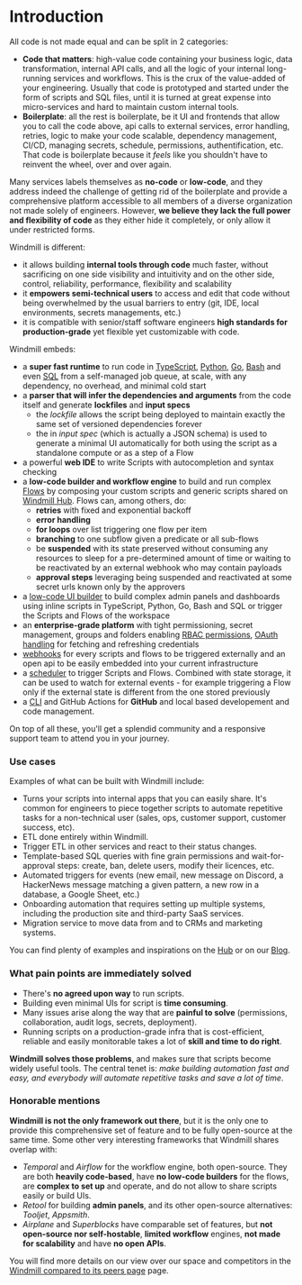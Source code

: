 # Introduction

All code is not made equal and can be split in 2 categories:

- **Code that matters**: high-value code containing your business logic, data
  transformation, internal API calls, and all the logic of your internal
  long-running services and workflows. This is the crux of the value-added of
  your engineering. Usually that code is prototyped and started under the form
  of scripts and SQL files, until it is turned at great expense into
  micro-services and hard to maintain custom internal tools.
- **Boilerplate**: all the rest is boilerplate, be it UI and frontends that
  allow you to call the code above, api calls to external services, error
  handling, retries, logic to make your code scalable, dependency management,
  CI/CD, managing secrets, schedule, permissions, authentification, etc.
  That code is boilerplate because it _feels_ like you shouldn't have to
  reinvent the wheel, over and over again.

Many services labels themselves as **no-code** or **low-code**, and they address
indeed the challenge of getting rid of the boilerplate and provide a
comprehensive platform accessible to all members of a diverse organization not
made solely of engineers. However, **we believe they lack the full power and
flexibility of code** as they either hide it completely, or only allow it under
restricted forms.

Windmill is different:
- it allows building **internal tools through code** much faster, without sacrificing on one side
visibility and intuitivity and on the other side, control, reliability, performance, flexibility and scalability
- it **empowers semi-technical users** to access and edit that code without being overwhelmed
by the usual barriers to entry (git, IDE, local environments, secrets managements, etc.)
- it is compatible with senior/staff software engineers **high standards for production-grade** yet flexible
yet customizable with code.

Windmill embeds:

- a **super fast runtime** to run code in
  [TypeScript](./getting_started/0_scripts_quickstart/1_typescript_quickstart/index.md),
  [Python](./getting_started/0_scripts_quickstart/2_python_quickstart/index.md),
  [Go](./getting_started/0_scripts_quickstart/3_go_quickstart/index.md),
  [Bash](./getting_started/0_scripts_quickstart/4_bash_quickstart/index.md) and
  even [SQL](./getting_started/0_scripts_quickstart/5_sql_quickstart/index.md)
  from a self-managed job queue, at scale, with any dependency, no overhead, and
  minimal cold start
- a **parser that will infer the dependencies and arguments** from the code itself
  and generate **lockfiles** and **input specs**
  - the _lockfile_ allows the script being deployed to maintain exactly the
    same set of versioned dependencies forever
  - the in _input spec_ (which is actually a JSON schema) is used to generate a minimal
    UI automatically for both using the script as a standalone compute or as a
    step of a Flow
- a powerful **web IDE** to write Scripts with autocompletion and syntax checking
- a **low-code builder and workflow engine** to build and run complex
  [Flows](./getting_started/6_flows_quickstart/index.md) by composing your
  custom scripts and generic scripts shared on
  [Windmill Hub](https://hub.windmill.dev). Flows can, among others, do:
  - **retries** with fixed and exponential backoff
  - **error handling**
  - **for loops** over list triggering one flow per item
  - **branching** to one subflow given a predicate or all sub-flows
  - be **suspended** with its state preserved without consuming any resources to
    sleep for a pre-determined amount of time or waiting to be reactivated by an
    external webhook who may contain payloads
  - **approval steps** leveraging being suspended and reactivated at some secret
    urls known only by the approvers
- a [low-code UI builder](./getting_started/7_apps_quickstart/index.md) to build
  complex admin panels and dashboards using inline scripts in TypeScript,
  Python, Go, Bash and SQL or trigger the Scripts and Flows of the workspace
- an **enterprise-grade platform** with tight permissioning, secret management,
  groups and folders enabling
  [RBAC permissions](./reference/index.md#permissions-and-acl),
  [OAuth handling](./advanced/2_setup_oauth/index.md) for fetching and
  refreshing credentials
- [webhooks](./core_concepts/4_webhooks/index.md) for every scripts and flows to
  be triggered externally and an open api to be easily embedded into your
  current infrastructure
- a [scheduler](./core_concepts/5_schedules/index.md) to trigger Scripts and
  Flows. Combined with state storage, it can be used to watch for external
  events - for example triggering a Flow only if the external state is different
  from the one stored previously
- a [CLI](https://github.com/windmill-labs/windmill/tree/main/cli) and GitHub
  Actions for **GitHub** and local based developement and code management.

On top of all these, you'll get a splendid community and a responsive support
team to attend you in your journey.

### Use cases

Examples of what can be built with Windmill include:

- Turns your scripts into internal apps that you can easily share. It's common
  for engineers to piece together scripts to automate repetitive tasks for a
  non-technical user (sales, ops, customer support, customer success, etc).
- ETL done entirely within Windmill.
- Trigger ETL in other services and react to their status changes.
- Template-based SQL queries with fine grain permissions and wait-for-approval
  steps: create, ban, delete users, modify their licences, etc.
- Automated triggers for events (new email, new message on Discord, a HackerNews
  message matching a given pattern, a new row in a database, a Google Sheet,
  etc.)
- Onboarding automation that requires setting up multiple systems, including the
  production site and third-party SaaS services.
- Migration service to move data from and to CRMs and marketing systems.

You can find plenty of examples and inspirations on the
[Hub](https://hub.windmill.dev) or on our [Blog](/blog).

### What pain points are immediately solved

- There's **no agreed upon way** to run scripts.
- Building even minimal UIs for script is **time consuming**.
- Many issues arise along the way that are **painful to solve** (permissions,
  collaboration, audit logs, secrets, deployment).
- Running scripts on a production-grade infra that is cost-efficient, reliable
  and easily monitorable takes a lot of **skill and time to do right**.

**Windmill solves those problems**, and makes sure that scripts become widely
useful tools. The central tenet is: _make building automation fast and easy, and
everybody will automate repetitive tasks and save a lot of time_.

### Honorable mentions

**Windmill is not the only framework out there**, but it is the only one to
provide this comprehensive set of feature and to be fully open-source at the
same time. Some other very interesting frameworks that Windmill shares overlap
with:

- _Temporal_ and _Airflow_ for the workflow engine, both open-source. They are
  both **heavily code-based**, have **no low-code builders** for the flows, are
  **complex to set up** and operate, and do not allow to share scripts easily or
  build UIs.
- _Retool_ for building **admin panels**, and its other open-source alternatives:
  _Tooljet_, _Appsmith_.
- _Airplane_ and _Superblocks_ have comparable set of features, but **not
  open-source nor self-hostable**, **limited workflow** engines, **not made for
  scalability** and have **no open APIs**.

You will find more details on our view over our space and competitors in the [Windmill compared to its peers page](https://docs.windmill.dev/docs/misc/windmill_compared_to_peers) page.